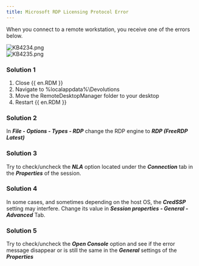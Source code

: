 ```yaml
---
title: Microsoft RDP Licensing Protocol Error
---
```

When you connect to a remote workstation, you receive one of the errors below.  

![KB4234.png](/img/en/kb/KB4234.png)  
![KB4235.png](/img/en/kb/KB4235.png)

### Solution 1

1. Close {{ en.RDM }}
1. Navigate to %localappdata%\Devolutions
1. Move the RemoteDesktopManager folder to your desktop
1. Restart {{ en.RDM }}

### Solution 2

In ***File - Options - Types - RDP*** change the RDP engine to ***RDP (FreeRDP Latest)***

### Solution 3

Try to check/uncheck the ***NLA*** option located under the ***Connection*** tab in the ***Properties*** of the session.

### Solution 4

In some cases, and sometimes depending on the host OS, the ***CredSSP*** setting may interfere. Change its value in ***Session properties - General -*** ***Advanced*** Tab.

### Solution 5

Try to check/uncheck the ***Open Console*** option and see if the error message disappear or is still the same in the ***General*** settings of the ***Properties***

